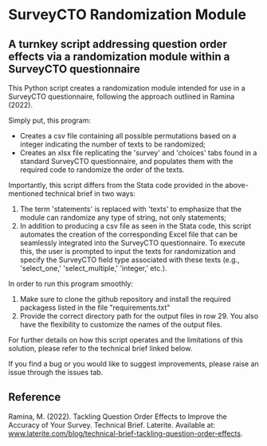 # SurveyCTO Randomization Module

## A turnkey script addressing question order effects via a randomization module within a SurveyCTO questionnaire

This Python script creates a randomization module intended for use in a SurveyCTO questionnaire, following the approach outlined in Ramina (2022).

Simply put, this program:
* Creates a csv file containing all possible permutations based on a integer indicating the number of texts to be randomized;
* Creates an xlsx file replicating the 'survey' and 'choices' tabs found in a standard SurveyCTO questionnaire, and populates them with the required code to randomize the order of the texts.

Importantly, this script differs from the Stata code provided in the above-mentioned technical brief in two ways:
1. The term 'statements' is replaced with 'texts' to emphasize that the module can randomize any type of string, not only statements;
1. In addition to producing a csv file as seen in the Stata code, this script automates the creation of the corresponding Excel file that can be seamlessly integrated into the SurveyCTO questionnaire. To execute this, the user is prompted to input the texts for randomization and specify the SurveyCTO field type associated with these texts (e.g., 'select_one,' 'select_multiple,' 'integer,' etc.).

In order to run this program smoothly:
1. Make sure to clone the github repository and install the required packagess listed in the file "requirements.txt"
2. Provide the correct directory path for the output files in row 29. You also have the flexibility to customize the names of the output files.

For further details on how this script operates and the limitations of this solution, please refer to the technical brief linked below.

If you find a bug or you would like to suggest improvements, please raise an issue through the issues tab.

## Reference

Ramina, M. (2022). Tackling Question Order Effects to Improve the Accuracy of Your Survey. Technical Brief. Laterite. Available at: www.laterite.com/blog/technical-brief-tackling-question-order-effects.